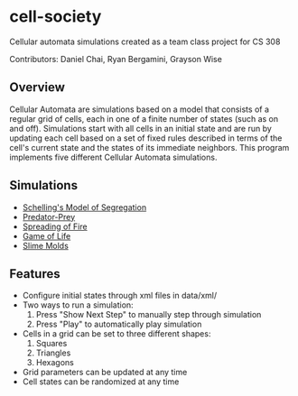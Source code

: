 # cell-society

Cellular automata simulations created as a team class project for CS 308

Contributors: Daniel Chai, Ryan Bergamini, Grayson Wise

## Overview

Cellular Automata are simulations based on a model that consists of a regular grid of cells, 
each in one of a finite number of states (such as on and off). Simulations start with all 
cells in an initial state and are run by updating each cell based on a set of fixed rules 
described in terms of the cell's current state and the states of its immediate neighbors. 
This program implements five different Cellular Automata simulations.

## Simulations

- [Schelling's Model of Segregation](http://nifty.stanford.edu/2014/mccown-schelling-model-segregation/) 
- [Predator-Prey](http://nifty.stanford.edu/2011/scott-wator-world/WatorWorld.htm) 
- [Spreading of Fire](http://nifty.stanford.edu/2007/shiflet-fire/)
- [Game of Life](https://en.wikipedia.org/wiki/Conway%27s_Game_of_Life)
- [Slime Molds](http://zool33.uni-graz.at/schmickl/Self-organization/Group_behavior/Slime_mold_behavior/slime_mold_behavior.html)

## Features

- Configure initial states through xml files in data/xml/
- Two ways to run a simulation:
  1. Press "Show Next Step" to manually step through simulation
  2. Press "Play" to automatically play simulation
- Cells in a grid can be set to three different shapes:
  1. Squares
  2. Triangles
  3. Hexagons
- Grid parameters can be updated at any time
- Cell states can be randomized at any time
